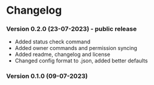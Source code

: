 # Changelog

### Version 0.2.0 (23-07-2023) - public release

* Added status check command
* Added owner commands and permission syncing
* Added readme, changelog and license
* Changed config format to .json, added better defaults

### Version 0.1.0 (09-07-2023)